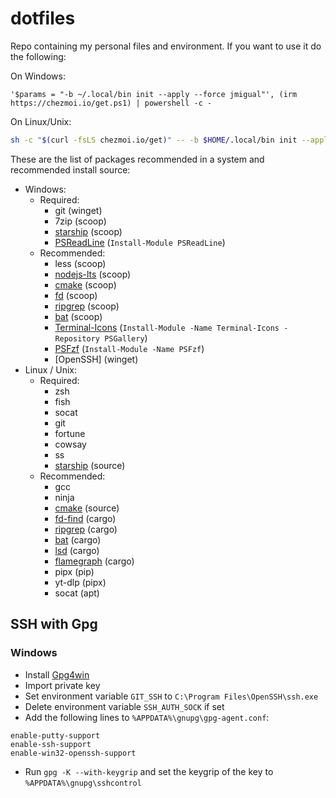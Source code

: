 # dotfiles

Repo containing my personal files and environment. If you want to use it do the following:

On Windows:

```pwsh
'$params = "-b ~/.local/bin init --apply --force jmigual"', (irm https://chezmoi.io/get.ps1) | powershell -c -
```

On Linux/Unix:

```sh
sh -c "$(curl -fsLS chezmoi.io/get)" -- -b $HOME/.local/bin init --apply jmigual 
```

These are the list of packages recommended in a system and recommended install source:

- Windows:
    - Required:
        - git (winget)
        - 7zip (scoop)
        - [starship](https://starship.rs/) (scoop)
        - [PSReadLine](https://github.com/PowerShell/PSReadLine) (`Install-Module PSReadLine`)
    - Recommended:
        - less (scoop)
        - [nodejs-lts](https://nodejs.org/) (scoop)
        - [cmake](https://cmake.org/) (scoop)
        - [fd](https://github.com/sharkdp/fd) (scoop)
        - [ripgrep](https://github.com/BurntSushi/ripgrep) (scoop)
        - [bat](https://github.com/sharkdp/bat) (scoop)
        - [Terminal-Icons](https://github.com/devblackops/Terminal-Icons) (`Install-Module -Name Terminal-Icons -Repository PSGallery`)
        - [PSFzf](https://github.com/kelleyma49/PSFzf) (`Install-Module -Name PSFzf`)
        - [OpenSSH] (winget)
- Linux / Unix:
    - Required:
        - zsh 
        - fish
        - socat
        - git
        - fortune
        - cowsay
        - ss
        - [starship](https://starship.rs/) (source)
    - Recommended:
        - gcc
        - ninja
        - [cmake](https://cmake.org/download/) (source)
        - [fd-find](https://github.com/sharkdp/fd) (cargo)
        - [ripgrep](https://github.com/BurntSushi/ripgrep) (cargo)
        - [bat](https://github.com/sharkdp/bat) (cargo)
        - [lsd](https://github.com/lsd-rs/lsd) (cargo)
        - [flamegraph](https://github.com/flamegraph-rs/flamegraph) (cargo)
        - pipx (pip)
        - yt-dlp (pipx)
        - socat (apt)


## SSH with Gpg

### Windows

- Install [Gpg4win](https://www.gpg4win.org/)
- Import private key
- Set environment variable `GIT_SSH` to `C:\Program Files\OpenSSH\ssh.exe`
- Delete environment variable `SSH_AUTH_SOCK` if set
- Add the following lines to `%APPDATA%\gnupg\gpg-agent.conf`:
```
enable-putty-support
enable-ssh-support
enable-win32-openssh-support
```
- Run `gpg -K --with-keygrip` and set the keygrip of the key to `%APPDATA%\gnupg\sshcontrol`


